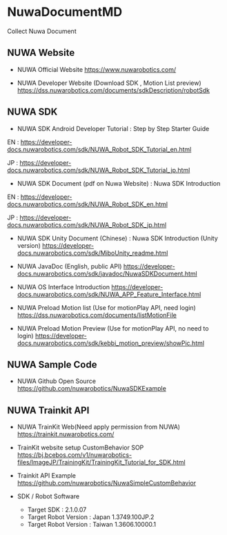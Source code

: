 # NuwaDocumentMD
Collect Nuwa Document

## NUWA Website

* NUWA Official Website
https://www.nuwarobotics.com/

* NUWA Developer Website (Download SDK , Motion List preview)
https://dss.nuwarobotics.com/documents/sdkDescription/robotSdk


## NUWA SDK 

* NUWA SDK Android Developer Tutorial : Step by Step Starter Guide

EN : https://developer-docs.nuwarobotics.com/sdk/NUWA_Robot_SDK_Tutorial_en.html

JP : https://developer-docs.nuwarobotics.com/sdk/NUWA_Robot_SDK_Tutorial_jp.html

* NUWA SDK Document (pdf on Nuwa Website) : Nuwa SDK Introduction

EN : https://developer-docs.nuwarobotics.com/sdk/NUWA_Robot_SDK_en.html

JP : https://developer-docs.nuwarobotics.com/sdk/NUWA_Robot_SDK_jp.html

* NUWA SDK Unity Document (Chinese) : Nuwa SDK Introduction (Unity version)
https://developer-docs.nuwarobotics.com/sdk/MiboUnity_readme.html

* NUWA JavaDoc (English, public API)
https://developer-docs.nuwarobotics.com/sdk/javadoc/NuwaSDKDocument.html

* NUWA OS Interface Introduction
https://developer-docs.nuwarobotics.com/sdk/NUWA_APP_Feature_Interface.html

* NUWA Preload Motion list (Use for motionPlay API, need login)
https://dss.nuwarobotics.com/documents/listMotionFile

* NUWA Preload Motion Preview (Use for motionPlay API, no need to login)
https://developer-docs.nuwarobotics.com/sdk/kebbi_motion_preview/showPic.html


## NUWA Sample Code

* NUWA Github Open Source
https://github.com/nuwarobotics/NuwaSDKExample


## NUWA Trainkit API

* NUWA TrainKit Web(Need apply permission from NUWA)
https://trainkit.nuwarobotics.com/

* TrainKit website setup CustomBehavior SOP
https://bj.bcebos.com/v1/nuwarobotics-files/ImageJP/TrainingKit/TrainingKit_Tutorial_for_SDK.html

* Trainkit API Example
https://github.com/nuwarobotics/NuwaSimpleCustomBehavior

* SDK / Robot Software
  - Target SDK : 2.1.0.07
  - Target Robot Version : Japan 1.3749.100JP.2
  - Target Robot Version : Taiwan 1.3606.10000.1

